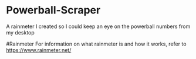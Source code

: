 # Powerball-Scraper
A rainmeter I created so I could keep an eye on the powerball numbers from my desktop

#Rainmeter
For information on what rainmeter is and how it works, refer to https://www.rainmeter.net/
